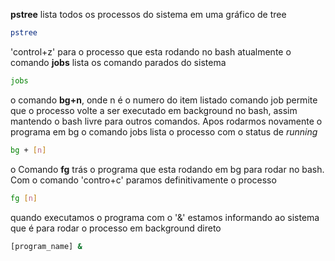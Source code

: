 
**pstree** lista todos os processos do sistema em uma gráfico de tree
~~~ bash
pstree
~~~

'control+z' para o processo que esta rodando no bash atualmente
o comando **jobs** lista os comando parados do sistema
~~~ bash
jobs
~~~

o comando **bg+n**, onde n é o numero do item listado comando job permite que o processo volte a ser executado em background no 
bash, assim mantendo o bash livre para outros comandos. Apos rodarmos novamente o programa em bg o comando jobs lista o processo com
o status de *running*
~~~ bash
bg + [n]
~~~

o Comando **fg** trás o programa que esta rodando em bg para rodar no bash. Com o comando 'contro+c' paramos definitivamente o 
processo 
~~~ bash
fg [n]
~~~

quando executamos o programa com o '&' estamos informando ao sistema que é para rodar o processo em background direto
~~~ bash
[program_name] &
~~~